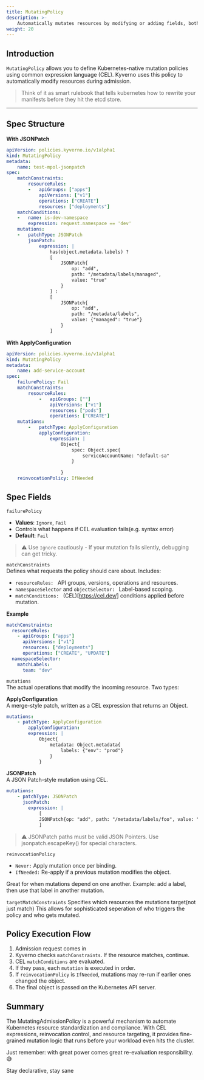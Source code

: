 ```yaml
---
title: MutatingPolicy
description: >-
    Automatically mutates resources by modifying or adding fields, both at admission and in existing resources, based on defined match rules and conditions.
weight: 20
---
```


## Introduction

`MutatingPolicy` allows you to define Kubernetes-native mutation policies using common expression language (CEL). Kyverno uses this policy to automatically modify resources during admission.
> Think of it as smart rulebook that tells kubernetes how to rewrite your manifests before they hit the etcd store.
---

## Spec Structure


**With JSONPatch**
```yaml
apiVersion: policies.kyverno.io/v1alpha1
kind: MutatingPolicy
metadata:
    name: test-mpol-jsonpatch
spec:
    matchConstraints:
        resourceRules:
        -   apiGroups: ["apps"]
            apiVersions: ["v1"]
            operations: ["CREATE"]
            resources: ["deployments"]
    matchConditions:
    -   name: is-dev-namespace
        expression: request.namespace == 'dev'
    mutations:
    -   patchType: JSONPatch
        jsonPatch:
            expression: |
                has(object.metadata.labels) ?
                [
                    JSONPatch{
                        op: "add",
                        path: "/metadata/labels/managed",
                        value: "true"
                    }
                ] : 
                [
                    JSONPatch{
                        op: "add",
                        path: "/metadata/labels",
                        value: {"managed": "true"}
                    }
                ]
```

**With ApplyConfiguration**
```yaml
apiVersion: policies.kyverno.io/v1alpha1
kind: MutatingPolicy
metadata: 
    name: add-service-account
spec:
    failurePolicy: Fail
    matchConstraints: 
        resourceRules:
            -   apiGroups: [""]
                apiVersions: ["v1"]
                resources: ["pods"]
                operations: ["CREATE"]
    mutations:
        -   patchType: ApplyConfiguration
            applyConfiguration: 
                expression: |
                    Object{
                        spec: Object.spec{
                            serviceAccountName: "default-sa"
                        }
                    
                    }
    reinvocationPolicy: IfNeeded

```


## Spec Fields
`failurePolicy`
- **Values**: `Ignore`, `Fail`
- Controls what happens if CEL evaluation fails(e.g. syntax error)
- **Default**: `Fail`
> ⚠️ Use `Ignore` cautiously - If your mutation fails silently, debugging can get tricky.

`matchConstraints`  
Defines what requests the policy should care about. Includes:
- `resourceRules: ` API groups, versions, operations and resources.
- `namespaceSelector` and `objectSelector: ` Label-based scoping.
- `matchConditions: ` (CEL)[https://cel.dev/] conditions applied before mutation.

**Example**

```yaml
matchConstraints:
  resourceRules:
    - apiGroups: ["apps"]
      apiVersions: ["v1"]
      resources: ["deployments"]
      operations: ["CREATE", "UPDATE"]
  namespaceSelector:
    matchLabels:
      team: "dev"
```

`mutations`     
The actual operations that modify the incoming resource. Two types: 

**ApplyConfiguration**  
A merge-style patch, written as a CEL expression that returns an Object.
```yaml
mutations:
    - patchType: ApplyConfiguration
        applyConfiguration:
        expression: |
            Object{
                metadata: Object.metadata{
                    labels: {"env": "prod"}
                }
            }
```

**JSONPatch**   
A JSON Patch-style mutation using CEL.
```yaml
mutations:
    - patchType: JSONPatch
      jsonPatch:
        expression: |
            [
            JSONPatch{op: "add", path: "/metadata/labels/foo", value: "bar"}
            ]
```
> ⚠️ JSONPatch paths must be valid JSON Pointers. Use jsonpatch.escapeKey() for special characters.

`reinvocationPolicy`
- `Never:` Apply mutation once per binding.
- `IfNeeded:` Re-apply if a previous mutation modifies the object.

Great for when mutations depend on one another. Example: add a label, then use that label in another mutation.

`targetMatchConstraints`
Specifies which resources the mutations target(not just match)
This allows for sophisticated seperation of who triggers the policy and who gets mutated.

## Policy Execution Flow
1. Admission request comes in
2. Kyverno checks `matchConstraints`. If the resource matches, continue.
3. CEL `matchConditions` are evaluated.
4. If they pass, each `mutation` is executed in order.
5. If `reinvocationPolicy` is `IfNeeded`, mutations may re-run if earlier ones changed the object.
6. The final object is passed on the Kubernetes API server.


## Summary
The MutatingAdmissionPolicy is a powerful mechanism to automate Kubernetes resource standardization and compliance. With CEL expressions, reinvocation control, and resource targeting, it provides fine-grained mutation logic that runs before your workload even hits the cluster.

Just remember: with great power comes great re-evaluation responsibility. 😅

Stay declarative, stay sane